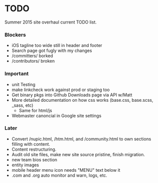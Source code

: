 # TODO

Summer 2015 site overhaul current TODO list.

### Blockers

* iOS tagline too wide still in header and footer
* Search page got fugly with my changes
* /committers/ borked
* /contributors/ broken

### Important

* unit Testing
* make linkcheck work against prod or staging too
* Get binary pkgs into Github Downloads page via API w/Matt
* More detailed documentation on how css works (base.css, base.scss, _sass, etc)
  * Same for html/js
* Webmaster canoncial in Google site settings

### Later

* Convert /nupic.html, /htm.html, and /community.html to own sections
  filling with content.
* Content restructuring.
* Audit old site files, make new site source pristine, finish migration.
* new team bios section
* entity images
* mobile header menu icon needs "MENU" text below it
* .com and .org auto monitor and warn, logs, etc.
